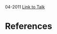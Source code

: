 

04-2011
[Link to Talk](https://www.churchofjesuschrist.org/study/general-conference/2011/04/priesthood-session?lang=eng)



# References
